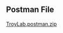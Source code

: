 ## Postman File
[TroyLab.postman.zip](https://github.com/SondosAbdelhameed/TroyLab/files/8332143/TroyLab.postman.zip)
